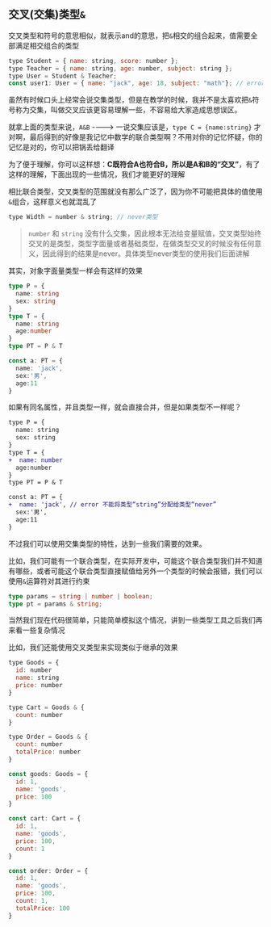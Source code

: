 ## 交叉(交集)类型`&`

交叉类型和符号的意思相似，就表示and的意思，把`&`相交的组合起来，值需要全部满足相交组合的类型

```javascript
type Student = { name: string, score: number };
type Teacher = { name: string, age: number, subject: string };
type User = Student & Teacher;
const user1: User = { name: "jack", age: 18, subject: "math"}; // error 缺少属性"score"
```

虽然有时候口头上经常会说交集类型，但是在教学的时候，我并不是太喜欢把`&`符号称为交集，叫做交叉应该更容易理解一些，不容易给大家造成思想误区。

就拿上面的类型来说，`A&B` ---->  一说交集应该是，`type C = {name:string}` 才对啊，最后得到的好像是我记忆中数学的联合类型啊？不用对你的记忆怀疑，你的记忆是对的，你可以把锅丢给翻译

为了便于理解，你可以这样想：**C既符合A也符合B，所以是A和B的“交叉”**，有了这样的理解，下面出现的一些情况，我们才能更好的理解

相比联合类型，交叉类型的范围就没有那么广泛了，因为你不可能把具体的值使用`&`组合，这样意义也就混乱了

```javascript
type Width = number & string; // never类型
```

> `number` 和 `string` 没有什么交集，因此根本无法给变量赋值，交叉类型始终交叉的是类型，类型字面量或者基础类型，在做类型交叉的时候没有任何意义，因此得到的结果是never。具体类型never类型的使用我们后面讲解

其实，对象字面量类型一样会有这样的效果

```typescript
type P = {
  name: string
  sex: string
}
type T = {
  name: string
  age:number
}
type PT = P & T

const a: PT = {
  name: 'jack',
  sex:'男',
  age:11
}
```

如果有同名属性，并且类型一样，就会直接合并，但是如果类型不一样呢？

```diff
type P = {
  name: string
  sex: string
}
type T = {
+  name: number
  age:number
}
type PT = P & T

const a: PT = {
+  name: 'jack', // error 不能将类型“string”分配给类型“never”
  sex:'男',
  age:11
}
```

不过我们可以使用交集类型的特性，达到一些我们需要的效果。

比如，我们可能有一个联合类型，在实际开发中，可能这个联合类型我们并不知道有哪些，或者可能这个联合类型直接赋值给另外一个类型的时候会报错，我们可以使用`&`运算符对其进行约束

```typescript
type params = string | number | boolean;
type pt = params & string;
```

当然我们现在代码很简单，只能简单模拟这个情况，讲到一些类型工具之后我们再来看一些复杂情况

比如，我们还能使用交叉类型来实现类似于继承的效果

```javascript
type Goods = {
  id: number
  name: string
  price: number
}

type Cart = Goods & {
  count: number
}

type Order = Goods & {
  count: number
  totalPrice: number
}

const goods: Goods = {
  id: 1,
  name: 'goods',
  price: 100
}

const cart: Cart = {
  id: 1,
  name: 'goods',
  price: 100,
  count: 1
}

const order: Order = {
  id: 1,
  name: 'goods',
  price: 100,
  count: 1,
  totalPrice: 100
}
```
